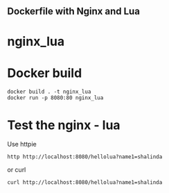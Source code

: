 ## Dockerfile with Nginx and Lua
# nginx_lua

# Docker build
```
docker build . -t nginx_lua
docker run -p 8080:80 nginx_lua
```

# Test the nginx - lua
Use httpie
```
http http://localhost:8080/hellolua?name1=shalinda
```
or curl
```
curl http://localhost:8080/hellolua?name1=shalinda
```


